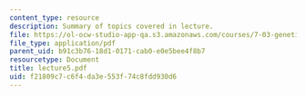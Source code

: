 ```yaml
---
content_type: resource
description: Summary of topics covered in lecture.
file: https://ol-ocw-studio-app-qa.s3.amazonaws.com/courses/7-03-genetics-fall-2004/f21809c7c6f4da3e553f74c8fdd930d6_lecture5.pdf
file_type: application/pdf
parent_uid: b91c3b76-18d1-0171-cab0-e0e5bee4f8b7
resourcetype: Document
title: lecture5.pdf
uid: f21809c7-c6f4-da3e-553f-74c8fdd930d6
---
```

